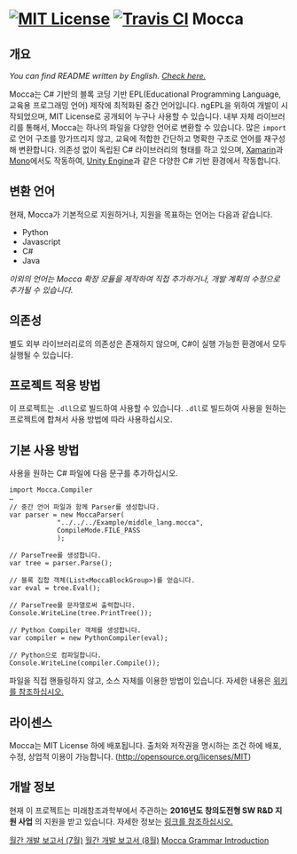 [![MIT License](https://img.shields.io/badge/license-MIT-blue.svg?style=flat)](LICENSE.md) [![Travis CI](https://api.travis-ci.org/ngEPL/Mocca.svg)](https://travis-ci.org/ngEPL/Mocca)
Mocca
======
개요
------
_You can find README written by English. [Check here.](README.en.md)_

Mocca는 C# 기반의 블록 코딩 기반 EPL(Educational Programming Language, 교육용 프로그래밍 언어) 제작에 최적화된 중간 언어입니다. ngEPL을 위하여 개발이 시작되었으며, MIT License로 공개되어 누구나 사용할 수 있습니다.
내부 자체 라이브러리를 통해서, Mocca는 하나의 파일을 다양한 언어로 변환할 수 있습니다. 많은 ```import```로 언어 구조를 망가뜨리지 않고, 교육에 적합한 간단하고 명확한 구조로 언어를 재구성해 변환합니다.
의존성 없이 독립된 C# 라이브러리의 형태를 하고 있으며, [Xamarin](https://www.xamarin.com)과 [Mono](http://www.mono-project.com)에서도 작동하여, [Unity Engine](http://unity3d.com)과 같은 다양한 C# 기반 환경에서 작동합니다.

변환 언어
------
현재, Mocca가 기본적으로 지원하거나, 지원을 목표하는 언어는 다음과 같습니다.

* Python
* Javascript
* C#
* Java

_이외의 언어는 Mocca 확장 모듈을 제작하여 직접 추가하거나, 개발 계획의 수정으로 추가될 수 있습니다._

의존성
------
별도 외부 라이브러리로의 의존성은 존재하지 않으며, C#이 실행 가능한 환경에서 모두 실행될 수 있습니다.

프로젝트 적용 방법
------
이 프로젝트는 `.dll`으로 빌드하여 사용할 수 있습니다. `.dll`로 빌드하여 사용을 원하는 프로젝트에 합쳐서 사용 방법에 따라 사용하십시오.

기본 사용 방법
------
사용을 원하는 C# 파일에 다음 문구를 추가하십시오.
```
import Mocca.Compiler
…
// 중간 언어 파일과 함께 Parser를 생성합니다.
var parser = new MoccaParser(
			"../../../Example/middle_lang.mocca", 
			CompileMode.FILE_PASS
			);

// ParseTree를 생성합니다.
var tree = parser.Parse();

// 블록 집합 객체(List<MoccaBlockGroup>)를 얻습니다.
var eval = tree.Eval();

// ParseTree를 문자열로써 출력합니다.
Console.WriteLine(tree.PrintTree());

// Python Compiler 객체를 생성합니다.
var compiler = new PythonCompiler(eval);

// Python으로 컴파일합니다.
Console.WriteLine(compiler.Compile());
```
파일을 직접 핸들링하지 않고, 소스 자체를 이용한 방법이 있습니다. 자세한 내용은 [위키를 참조하십시오.](http://github.com/ngEPL/Mocca)

라이센스
------
Mocca는 MIT License 하에 배포됩니다. 출처와 저작권을 명시하는 조건 하에 배포, 수정, 상업적 이용이 가능합니다. (http://opensource.org/licenses/MIT)

개발 정보
------
현재 이 프로젝트는 미래창조과학부에서 주관하는 __2016년도 창의도전형 SW R&D 지원 사업__ 의 지원을 받고 있습니다. 자세한 정보는 [링크를 참조하십시오.](http://www.swrnd.or.kr/korean/viewtopic.php?t=1715)

[월간 개발 보고서 (7월)](./Documentation/Monthly/log_april.md)
[월간 개발 보고서 (8월)](./Documentation/Monthly/log_august.md)
[Mocca Grammar Introduction](./Documentation/Feature/Mocca.md)
